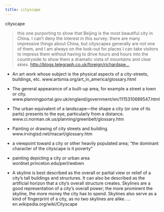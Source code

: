 ```yaml
---
title: cityscape
---
```


<p>cityscape</p>

<blockquote>
  <p>this one purporting to show that Beijing is the most beautiful city in China. I can&#8217;t deny the interest in this survey: there are many impressive things about China, but cityscapes generally are not one of them, and I am always on the look-out for places I can take visitors to impress them without having to drive hours and hours into the countryside to show them a dramatic vista of mountains and clear skies.
  <a href="http://blogs.telegraph.co.uk/foreign/richardspencer/sept2007/beijing.htm">http://blogs.telegraph.co.uk/foreign/richardspe...</a></p>
</blockquote>

<ul>
<li><p>An art work whose subject is the physical aspects of a city-streets, buildings, etc.
www.artsmia.org/art_in_america/glossary.html</p></li>
<li><p>The general appearance of a built-up area, for example a street a town or city.
www.planningportal.gov.uk/england/government/en/1115310689547.html</p></li>
<li><p>The urban equivalent of a landscape—the shape a city (or one of its parts) presents to the eye, particularly from a distance.
www.ci.norman.ok.us/planning/greenbelt/glossary.htm</p></li>
<li><p>Painting or drawing of city streets and building.
www.irvingisd.net/macart/glossary.htm</p></li>
<li><p>a viewpoint toward a city or other heavily populated area; &#8220;the dominant character of the cityscape is it poverty&#8221;</p></li>
<li><p>painting depicting a city or urban area
wordnet.princeton.edu/perl/webwn</p></li>
<li><p>A skyline is best described as the overall or partial view or relief of a city&#8217;s tall buildings and structures. It can also be described as the artificial horizon that a city&#8217;s overall structure creates. Skylines are a good representation of a city’s overall power; the more prominent the skyline, the more money the city has to spend. Skylines also serve as a kind of fingerprint of a city, as no two skylines are alike. &#8230;
en.wikipedia.org/wiki/Cityscape</p></li>
</ul>
